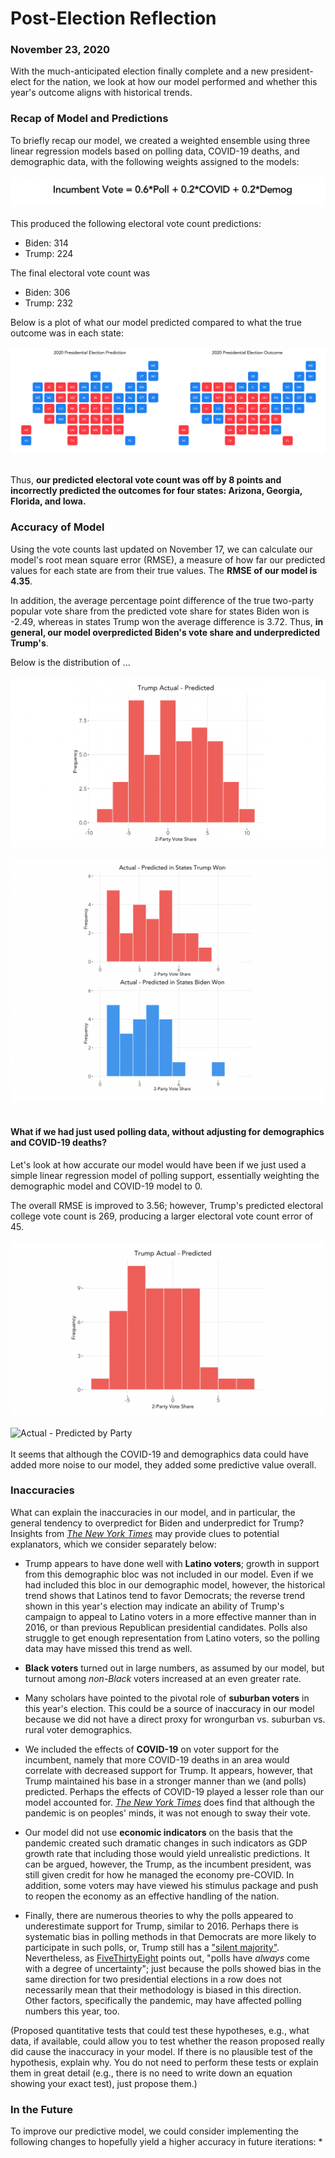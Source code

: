 # Post-Election Reflection
### November 23, 2020

With the much-anticipated election finally complete and a new president-elect for the nation, we look at how our model performed and whether this year's outcome aligns with historical trends.

### Recap of Model and Predictions

To briefly recap our model, we created a weighted ensemble using three linear regression models based on polling data, COVID-19 deaths, and demographic data, with the following weights assigned to the models:
<br/>
<br/>
![Model Equations](../figures/model_eq.png)
<br/>
<br/>
This produced the following electoral vote count predictions:
* Biden: 314
* Trump: 224

The final electoral vote count was
* Biden: 306
* Trump: 232

Below is a plot of what our model predicted compared to what the true outcome was in each state:
<br/>
<br/>
![Prediction vs. Outcome Maps](../figures/prediction_outcome_maps.png)
<br/>
<br/>

Thus, **our predicted electoral vote count was off by 8 points and incorrectly predicted the outcomes for four states: Arizona, Georgia, Florida, and Iowa.**

### Accuracy of Model

Using the vote counts last updated on November 17, we can calculate our model's root mean square error (RMSE), a measure of how far our predicted values for each state are from their true values. The **RMSE of our model is 4.35**.

In addition, the average percentage point difference of the true two-party popular vote share from the predicted vote share for states Biden won is -2.49, whereas in states Trump won the average difference is 3.72. Thus, **in general, our model overpredicted Biden's vote share and underpredicted Trump's**.

Below is the distribution of ...
<br/>
<br/>
![Actual - Predicted](../figures/actual_predicted.png)
<br/>
<br/>
![Actual - Predicted by Party](../figures/actual_predicted_party.png)
<br/>
<br/>

#### What if we had just used polling data, without adjusting for demographics and COVID-19 deaths?
Let's look at how accurate our model would have been if we just used a simple linear regression model of polling support, essentially weighting the demographic model and COVID-19 model to 0.

The overall RMSE is improved to 3.56; however, Trump's predicted electoral college vote count is 269, producing a larger electoral vote count error of 45.
<br/>
<br/>
![Actual - Predicted](../figures/actual_predicted1.png)
<br/>
<br/>
![Actual - Predicted by Party](../figures/actual_predicted_party1.png)
<br/>
<br/>
It seems that although the COVID-19 and demographics data could have added more noise to our model, they added some predictive value overall.

### Inaccuracies
What can explain the inaccuracies in our model, and in particular, the general tendency to overpredict for Biden and underpredict for Trump? Insights from [*The New York Times*](https://www.nytimes.com/2020/11/10/podcasts/the-daily/election-polls-biden-trump.html?) may provide clues to potential explanators, which we consider separately below:

* Trump appears to have done well with **Latino voters**; growth in support from this demographic bloc was not included in our model. Even if we had included this bloc in our demographic model, however, the historical trend shows that Latinos tend to favor Democrats; the reverse trend shown in this year's election may indicate an ability of Trump's campaign to appeal to Latino voters in a more effective manner than in 2016, or than previous Republican presidential candidates. Polls also struggle to get enough representation from Latino voters, so the polling data may have missed this trend as well.

* **Black voters** turned out in large numbers, as assumed by our model, but turnout among *non-Black* voters increased at an even greater rate.

* Many scholars have pointed to the pivotal role of **suburban voters** in this year's election. This could be a source of inaccuracy in our model because we did not have a direct proxy for wrongurban vs. suburban vs. rural voter demographics. 

* We included the effects of **COVID-19** on voter support for the incumbent, namely that more COVID-19 deaths in an area would correlate with decreased support for Trump. It appears, however, that Trump maintained his base in a stronger manner than we (and polls) predicted. Perhaps the effects of COVID-19 played a lesser role than our model accounted for. [*The New York Times*](https://www.nytimes.com/2020/11/04/us/politics/poll-results.html?searchResultPosition=3) does find that although the pandemic is on peoples' minds, it was not enough to sway their vote.

* Our model did not use **economic indicators** on the basis that the pandemic created such dramatic changes in such indicators as GDP growth rate that including those would yield unrealistic predictions. It can be argued, however, the Trump, as the incumbent president, was still given credit for how he managed the economy pre-COVID. In addition, some voters may have viewed his stimulus package and push to reopen the economy as an effective handling of the nation.

* Finally, there are numerous theories to why the polls appeared to underestimate support for Trump, similar to 2016. Perhaps there is systematic bias in polling methods in that Democrats are more likely to participate in such polls, or, Trump still has a ["silent majority"](https://www.nytimes.com/2020/11/04/us/politics/poll-results.html?searchResultPosition=3). Nevertheless, as [FiveThirtyEight](https://fivethirtyeight.com/features/the-polls-werent-great-but-thats-pretty-normal/) points out, "polls have *always* come with a degree of uncertainty"; just because the polls showed bias in the same direction for two presidential elections in a row does not necessarily mean that their methodology is biased in this direction. Other factors, specifically the pandemic, may have affected polling numbers this year, too.


(Proposed quantitative tests that could test these hypotheses, e.g., what data, if available, could allow you to test whether the reason proposed really did cause the inaccuracy in your model.  If there is no plausible test of the hypothesis, explain why.  You do not need to perform these tests or explain them in great detail (e.g., there is no need to write down an equation showing your exact test), just propose them.)


### In the Future

To improve our predictive model, we could consider implementing the following changes to hopefully yield a higher accuracy in future iterations:
* 

